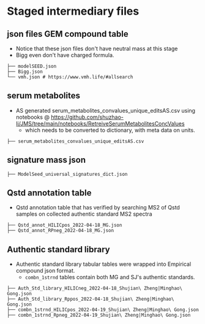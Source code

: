 # Staged intermediary files

## json files GEM compound table
- Notice that these json files don't have neutral mass at this stage
- Bigg even don't have charged formula.
```
├── modelSEED.json
├── Bigg.json
└── vmh.json # https://www.vmh.life/#allsearch
```

## serum metabolites

- AS generated serum_metabolites_convalues_unique_editsAS.csv using notebooks @ https://github.com/shuzhao-li/JMS/tree/main/notebooks/RetreiveSerumMetabolitesConcValues 
  - which needs to be converted to dictionary, with meta data on units. 

```
├── serum_metabolites_convalues_unique_editsAS.csv
```

## signature mass json
```
├── ModelSeed_universal_signatures_dict.json
```

## Qstd annotation table
- Qstd annotation table that has verified by searching MS2 of Qstd samples on collected authentic standard MS2 spectra
```
├── Qstd_annot_HILICpos_2022-04-18_MG.json
├── Qstd_annot_RPneg_2022-04-18_MG.json
```

## Authentic standard library
- Authentic standard library tabular tables were wrapped into Empirical compound json format.
  - `combn_1strnd` tables contain both MG and SJ's authentic standards. 
```
├── Auth_Std_library_HILICneg_2022-04-18_Shujian\ Zheng|Minghao\ Gong.json
├── Auth_Std_library_Rppos_2022-04-18_Shujian\ Zheng|Minghao\ Gong.json
├── combn_1strnd_HILICpos_2022-04-19_Shujian\ Zheng|Minghao\ Gong.json
├── combn_1strnd_Rpneg_2022-04-19_Shujian\ Zheng|Minghao\ Gong.json
```